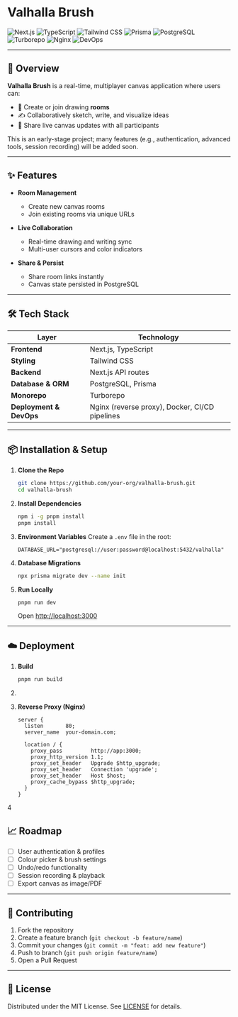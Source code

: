 # Valhalla Brush

![Next.js](https://img.shields.io/badge/Next.js-%23000000.svg?style=for-the-badge\&logo=nextdotjs\&logoColor=white)
![TypeScript](https://img.shields.io/badge/TypeScript-%23007ACC.svg?style=for-the-badge\&logo=typescript\&logoColor=white)
![Tailwind CSS](https://img.shields.io/badge/Tailwind_CSS-%2338B2AC.svg?style=for-the-badge\&logo=tailwind-css\&logoColor=white)
![Prisma](https://img.shields.io/badge/Prisma-%234365A6.svg?style=for-the-badge\&logo=prisma\&logoColor=white)
![PostgreSQL](https://img.shields.io/badge/PostgreSQL-%23336791.svg?style=for-the-badge\&logo=postgresql\&logoColor=white)
![Turborepo](https://img.shields.io/badge/Turborepo-%234F43E6.svg?style=for-the-badge\&logo=turborepo\&logoColor=white)
![Nginx](https://img.shields.io/badge/Nginx-%23009639.svg?style=for-the-badge\&logo=nginx\&logoColor=white)
![DevOps](https://img.shields.io/badge/DevOps-%23F05032.svg?style=for-the-badge\&logo=azuredevops\&logoColor=white)

---

## 🚀 Overview

**Valhalla Brush** is a real-time, multiplayer canvas application where users can:

* 🔗 Create or join drawing **rooms**
* ✍️ Collaboratively sketch, write, and visualize ideas
* 🔄 Share live canvas updates with all participants

This is an early-stage project; many features (e.g., authentication, advanced tools, session recording) will be added soon.

---

## ✨ Features

* **Room Management**

  * Create new canvas rooms
  * Join existing rooms via unique URLs

* **Live Collaboration**

  * Real-time drawing and writing sync
  * Multi-user cursors and color indicators

* **Share & Persist**

  * Share room links instantly
  * Canvas state persisted in PostgreSQL

---

## 🛠 Tech Stack

| Layer                   | Technology                                     |
| ----------------------- | ---------------------------------------------- |
| **Frontend**            | Next.js, TypeScript                            |
| **Styling**             | Tailwind CSS                                   |
| **Backend**             | Next.js API routes                             |
| **Database & ORM**      | PostgreSQL, Prisma                             |
| **Monorepo**            | Turborepo                                      |
| **Deployment & DevOps** | Nginx (reverse proxy), Docker, CI/CD pipelines |

---

## 📦 Installation & Setup

1. **Clone the Repo**

   ```bash
   git clone https://github.com/your-org/valhalla-brush.git
   cd valhalla-brush
   ```

2. **Install Dependencies**

   ```bash
   npm i -g pnpm install
   pnpm install
   ```

3. **Environment Variables**
   Create a `.env` file in the root:

   ```env
   DATABASE_URL="postgresql://user:password@localhost:5432/valhalla"
   ```

4. **Database Migrations**

   ```bash
   npx prisma migrate dev --name init
   ```

5. **Run Locally**

   ```bash
   pnpm run dev
   ```

   Open [http://localhost:3000](http://localhost:3000)

---

## ☁️ Deployment

1. **Build**

   ```bash
   pnpm run build
   ```

2.
3. **Reverse Proxy (Nginx)**

   ```nginx
   server {
     listen       80;
     server_name  your-domain.com;
     
     location / {
       proxy_pass         http://app:3000;
       proxy_http_version 1.1;
       proxy_set_header   Upgrade $http_upgrade;
       proxy_set_header   Connection 'upgrade';
       proxy_set_header   Host $host;
       proxy_cache_bypass $http_upgrade;
     }
   }
   ```

4

## 📈 Roadmap

* [ ] User authentication & profiles
* [ ] Colour picker & brush settings
* [ ] Undo/redo functionality
* [ ] Session recording & playback
* [ ] Export canvas as image/PDF

---

## 🤝 Contributing

1. Fork the repository
2. Create a feature branch (`git checkout -b feature/name`)
3. Commit your changes (`git commit -m "feat: add new feature"`)
4. Push to branch (`git push origin feature/name`)
5. Open a Pull Request


---

## 📜 License

Distributed under the MIT License. See [LICENSE](./LICENSE) for details.
